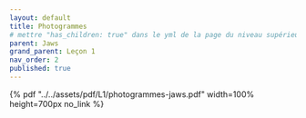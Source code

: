 ```yaml
---
layout: default
title: Photogrammes
# mettre "has_children: true" dans le yml de la page du niveau supérieur
parent: Jaws
grand_parent: Leçon 1
nav_order: 2
published: true
---
```


{% pdf "../../assets/pdf/L1/photogrammes-jaws.pdf" width=100% height=700px no_link %}